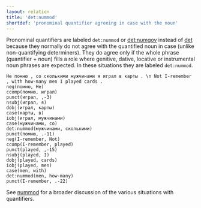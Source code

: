 ```yaml
---
layout: relation
title: 'det:nummod'
shortdef: 'pronominal quantifier agreeing in case with the noun'
---
```


Pronominal quantifiers are labeled `det:nummod` or [det:numgov]() instead of [det]()
because they normally do not agree with the quantified noun in case
(unlike non-quantifying determiners).
They do agree only if the whole phrase (quantifier + noun) fills a role where
genitive, dative, locative or instrumental noun phrases are expected.
In these situations they are labeled `det:nummod`.

~~~ sdparse
Не помню , со сколькими мужчинами я играл в карты . \n Not I-remember , with how-many men I played cards .
neg(помню, Не)
ccomp(помню, играл)
punct(играл, ,-3)
nsubj(играл, я)
dobj(играл, карты)
case(карты, в)
iobj(играл, мужчинами)
case(мужчинами, со)
det:nummod(мужчинами, сколькими)
punct(помню, .-11)
neg(I-remember, Not)
ccomp(I-remember, played)
punct(played, ,-15)
nsubj(played, I)
dobj(played, cards)
iobj(played, men)
case(men, with)
det:nummod(men, how-many)
punct(I-remember, .-22)
~~~

See [nummod]() for a broader discussion of the various situations with quantifiers.
